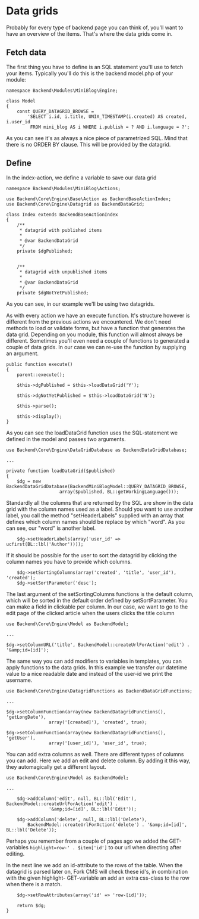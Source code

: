 # Data grids

Probably for every type of backend page you can think of, you'll want to have an overview of the items. That's where the data grids come in.

## Fetch data

The first thing you have to define is an SQL statement you'll use to fetch your items.
Typically you'll do this is the backend model.php of your module:

```
namespace Backend\Modules\MiniBlog\Engine;

class Model
{
	const QUERY_DATAGRID_BROWSE = 
		'SELECT i.id, i.title, UNIX_TIMESTAMP(i.created) AS created, i.user_id 
		 FROM mini_blog AS i WHERE i.publish = ? AND i.language = ?';
```

As you can see it's as always a nice piece of parametrized SQL. Mind that there is no ORDER BY clause. This will be provided by the datagrid.

## Define

In the index-action, we define a variable to save our data grid

```
namespace Backend\Modules\MiniBlog\Actions;

use Backend\Core\Engine\Base\Action as BackendBaseActionIndex;
use Backend\Core\Engine\Datagrid as BackendDataGrid;

class Index extends BackendBaseActionIndex
{
	/**
	 * datagrid with published items
	 *
	 * @var	BackendDataGrid
	 */
	private $dgPublished;


	/**
	 * datagrid with unpublished items
	 *
	 * @var	BackendDataGrid
	 */
	private $dgNotYetPublished;
```

As you can see, in our example we'll be using two datagrids.

As with every action we have an execute function. It's structure however is different from the previous actions we encountered. We don't need methods to load or validate forms, but have a function that generates the data grid. Depending on you module, this function will almost always be different. Sometimes you'll even need a couple of functions to generated a couple of data grids. In our case we can re-use the function by supplying an argument.

```
public function execute()
{	
	parent::execute();

	$this->dgPublished = $this->loadDataGrid('Y');

	$this->dgNotYetPublished = $this->loadDataGrid('N');

	$this->parse();

	$this->display();
}
```

As you can see the loadDataGrid function uses the SQL-statement we defined in the model and passes two arguments.

```
use Backend\Core\Engine\DataGridDatabase as BackendDataGridDatabase;

...

private function loadDataGrid($published)
{
	$dg = new BackendDataGridDatabase(BackendMiniBlogModel::QUERY_DATAGRID_BROWSE,
					array($published, BL::getWorkingLanguage()));
```
					
Standardly all the columns that are returned by the SQL are show in the data grid with the column names used as a label. Should you want to use another label, you call the method "setHeaderLabels" supplied with an array that defines which column names should be replace by which "word". As you can see, our "word" is another label.

```
	$dg->setHeaderLabels(array('user_id' => ucfirst(BL::lbl('Author'))));
```

If it should be possible for the user to sort the datagrid by clicking the column names you have to provide which columns.

```
	$dg->setSortingColumns(array('created', 'title', 'user_id'), 'created');
	$dg->setSortParameter('desc');
```

The last argument of the setSortingColumns functions is the default column, which will be sorted in the default order defined by setSortParameter.
You can make a field in clickable per column. In our case, we want to go to the edit page of the clicked article when the users clicks the title column

```
use Backend\Core\Engine\Model as BackendModel;

...

$dg->setColumnURL('title', BackendModel::createUrlForAction('edit') . '&amp;id=[id]');
```

The same way you can add modifiers to variables in templates, you can apply functions to the data grids. In this example we transfer our datetime value to a nice readable date and instead of the user-id we print the username.

```
use Backend\Core\Engine\DatagridFunctions as BackendDataGridFunctions;

...

$dg->setColumnFunction(array(new BackendDatagridFunctions(), 'getLongDate'),
				array('[created]'), 'created', true);

$dg->setColumnFunction(array(new BackendDatagridFunctions(), 'getUser'),
				array('[user_id]'), 'user_id', true);
```

You can add extra columns as well. There are different types of columns you can add. Here we add an edit and delete column. By adding it this way, they automagically get a different layout.

```
use Backend\Core\Engine\Model as BackendModel;

...

	$dg->addColumn('edit', null, BL::lbl('Edit'), BackendModel::createUrlForAction('edit') .
				'&amp;id=[id]', BL::lbl('Edit'));

	$dg->addColumn('delete', null, BL::lbl('Delete'), 		
		BackendModel::createUrlForAction('delete') . '&amp;id=[id]', BL::lbl('Delete'));
```

Perhaps you remember from a couple of pages ago we added the GET-variables `highlight=row-' . $item['id']` to our url when directing after editing.

In the next line we add an id-attribute to the rows of the table. When the datagrid is parsed later on, Fork CMS will check these id's, in combination with the given highlight- GET-variable an add an extra css-class to the row when there is a match.

```
	$dg->setRowAttributes(array('id' => 'row-[id]'));

	return $dg;
}
```
